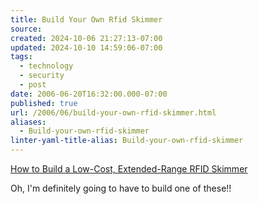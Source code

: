 ```yaml
---
title: Build Your Own Rfid Skimmer
source: 
created: 2024-10-06 21:27:13-07:00
updated: 2024-10-10 14:59:06-07:00
tags:
  - technology
  - security
  - post
date: 2006-06-20T16:32:00.000-07:00
published: true
url: /2006/06/build-your-own-rfid-skimmer.html
aliases:
  - Build-your-own-rfid-skimmer
linter-yaml-title-alias: Build-your-own-rfid-skimmer
---
```



[How to Build a Low-Cost, Extended-Range RFID Skimmer](http://www.eng.tau.ac.il/~yash/kw-usenix06/index.html "How to Build a Low-Cost, Extended-Range RFID Skimmer")  
  
Oh, I'm definitely going to have to build one of these!!